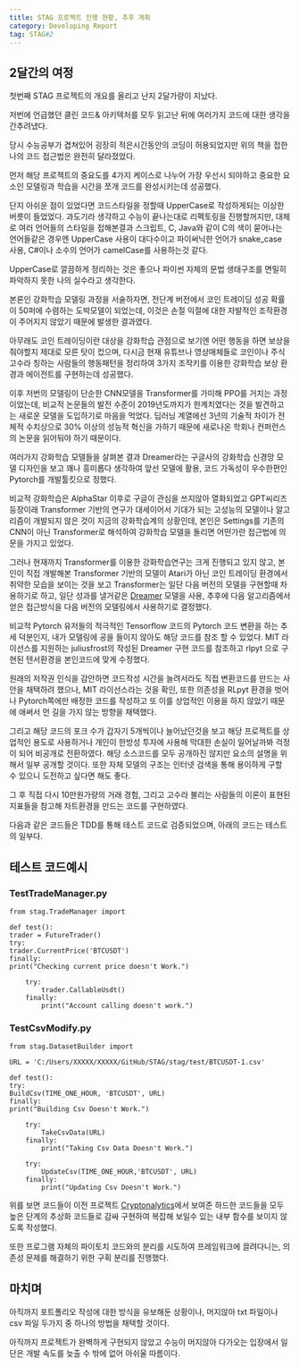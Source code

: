 ```yaml
---
title: STAG 프로젝트 진행 현황, 추후 계획
category: Developing Report
tag: STAG#2
---
```


## 2달간의 여정

첫번째 STAG 프로젝트의 개요를 올리고 난지 2달가량이 지났다.

저번에 언급했던 클린 코드& 아키텍처를 모두 읽고난 뒤에 여러가지 코드에 대한 생각을 간추려냈다.

당시 수능공부가 겹쳐있어 굉장히 적은시간동안의 코딩이 허용되었지만 위의 책을 접한 나의 코드 접근법은 완전히 달라졌었다.

먼저 해당 프로젝트의 중요도를 4가지 케이스로 나누어 가장 우선시 되야하고 중요한 요소인 모델링과 학습을 시간을 쪼개 코드를 완성시키는데 성공했다.

단지 아쉬운 점이 있었다면 코드스타일을 정할때 UpperCase로 작성하게되는 이상한 버릇이 들었었다.
과도기라 생각하고 수능이 끝나는대로 리펙토링을 진행할꺼지만, 대체로 여러 언어들의 스타일을 접해본결과 스크립트, C, Java와 같이 C의 색이 묻어나는 언어들같은 경우엔 UpperCase 사용이 대다수이고 파이써닉한 언어가 snake_case 사용,
C#이나 소수의 언어가 camelCase를 사용하는것 같다.

UpperCase로 깔끔하게 정리하는 것은 좋으나 파이썬 자체의 문법 생태구조를 면밀히 파악하지 못한 나의 실수라고 생각한다.

본론인 강화학습 모델링 과정을 서술하자면, 전단계 버전에서 코인 트레이딩 성공 확률이 50퍼에 수렴하는 도박모델이 되었는데, 이것은 손절 익절에 대한 자발적인 조작환경이 주어지지 않았기 때문에 발생한 결과였다.

아무래도 코인 트레이딩이란 대상을 강화학습 관점으로 보기엔 어떤 행동을 하면 보상을 줘야할지 제대로 모른 탓이 컸으며, 다시금 현재 유튜브나 영상매체들로 코인이나 주식 고수라 칭하는 사람들의 행동패턴을 정리하여 3가지 조작키를 이용한 강화학습 보상 환경과 에이전트를 구현하는데 성공했다.

이후 저번의 모델링이 단순한 CNN모델을 Transformer를 가미해 PPO를 거치는 과정이었는데,
비교적 논문들의 발전 수준이 2019년도까지가 한계치였다는 것을 발견하고는 새로운 모델을 도입하기로 마음을 먹었다. 딥러닝 계열에선 3년의 기술적 차이가 전체적 수치상으로 30% 이상의 성능적 혁신을 가하기 때문에 새로나온 학회나 컨퍼런스의 논문을 읽어둬야 하기 때문이다.

여러가지 강화학습 모델들을 살펴본 결과
Dreamer라는 구글사의 강화학습 신경망 모델 디자인을 보고 꽤나 흥미롭다 생각하여 앞선 모델에 활용, 코드 가독성이 우수한편인 Pytorch를 개발툴킷으로 정했다.

비교적 강화학습은 AlphaStar 이후로 구글이 관심을 쓰지않아 열화되었고 GPT씨리즈 등장이래 Transformer 기반의 연구가 대세이어서 기대가 되는 고성능의 모델이나 알고리즘이 개발되지 않은 것이 지금의 강화학습계의 상황인데, 본인은 Settings를 기존의 CNN이 아닌 Transformer로 해석하여 강화학습 모델을 돌리면 어떤가란 접근법에 의문을 가지고 있었다.

그러나 현재까지 Transformer를 이용한 강화학습연구는 크게 진행되고 있지 않고, 본인이 직접 개발해본 Transformer 기반의 모델이 Atari가 아닌 코인 트레이딩 환경에서 취약한 모습을 보이는 것을 보고 Transformer는 일단 다음 버전의 모델을 구현할때 차용하기로 하고, 일단 성과를 낼거같은 [Dreamer](https://jepetolee.github.io/reinforcement%20learning/2022/10/10/Dreamer1&2/) 모델을 사용, 추후에 다음 알고리즘에서 얻은 접근방식을 다음 버전의 모델링에서 사용하기로 결정했다.

비교적 Pytorch 유저들의 적극적인 Tensorflow 코드의 Pytorch 코드 변환을 하는 추세 덕분인지,
내가 모델링에 공을 들이지 않아도 해당 코드를 참조 할 수 있었다. MIT 라이선스를 지원하는 juliusfrost의 작성된 Dreamer 구현 코드를 참조하고 rlpyt 으로 구현된 텐서환경을 본인코드에 맞게 수정했다.

원래의 저작권 인식을 감안하면 코드작성 시간을 늘려서라도 직접 변환코드를 만드는 사안을 채택하려 했으나, MIT 라이선스라는 것을 확인, 또한 의존성을 RLpyt 환경을 벗어나 Pytorch쪽에만 배정한 코드를 작성하고 또 이를 상업적인 이용을 하지 않았기 때문에 애써서 먼 길을 가지 않는 방향을 채택했다.

그리고 해당 코드의 포크 수가 갑자기 5개씩이나 늘어났던것을 보고 해당 프로젝트를 상업적인 용도로 사용하거나 개인이 한방성 투자에 사용해 막대한 손실이 일어날까봐 걱정이 되어 비공개로 전환하였다. 해당 소스코드를 모두 공개하진 않지만 요소의 설명을 위해서 일부 공개할 것이다.
또한 자체 모델의 구조는 인터넷 검색을 통해 용이하게 구할 수 있으니 도전하고 싶다면 해도 좋다.

그 후 직접 다시 10만원가량의 거래 경험, 그리고 고수라 불리는 사람들의 이론이 표현된 지표들을 참고해 차트환경을 만드는 코드를 구현하였다.

다음과 같은 코드들은 TDD를 통해 테스트 코드로 검증되었으며, 아래의 코드는 테스트의 일부다.

## 테스트 코드예시

### TestTradeManager.py


```
from stag.TradeManager import 

def test():
trader = FutureTrader()
try:
trader.CurrentPrice('BTCUSDT')
finally:
print("Checking current price doesn't Work.")

    try:
        trader.CallableUsdt()
    finally:
        print("Account calling doesn't work.")
```

### TestCsvModify.py

```
from stag.DatasetBuilder import 

URL = 'C:/Users/XXXXX/XXXXX/GitHub/STAG/stag/test/BTCUSDT-1.csv'

def test():
try:
BuildCsv(TIME_ONE_HOUR, 'BTCUSDT', URL)
finally:
print("Building Csv Doesn't Work.")

    try:
        TakeCsvData(URL)
    finally:
        print("Taking Csv Data Doesn't Work.")

    try:
        UpdateCsv(TIME_ONE_HOUR,'BTCUSDT', URL)
    finally:
        print("Updating Csv Doesn't Work.")

```
위를 보면 코드들이 이전 프로젝트 [Cryptonalytics](https://github.com/jepetolee/CRYPTONALYTICS)에서 보여준 하드한 코드들을 모두 높은 단계의 추상화 코드들로 감싸 구현하여 복잡해 보일수 있는 내부 함수를 보이지 않도록 작성했다.

또한 프로그램 자체의 파이토치 코드와의 분리를 시도하여 프레임워크에 끌려다니는, 의존성 문제를 해결하기 위한 구획 분리를 진행했다.

## 마치며

아직까지 포트폴리오 작성에 대한 방식을 유보해둔 상황이나, 머지않아 txt 파일이나 csv 파일 두가지 중 하나의 방법을 채택할 것이다.

아직까지 프로젝트가 완벽하게 구현되지 않았고 수능이 머지않아 다가오는 입장에서 일단은 개발 속도를 늦출 수 밖에 없어 아쉬울 따름이다.
